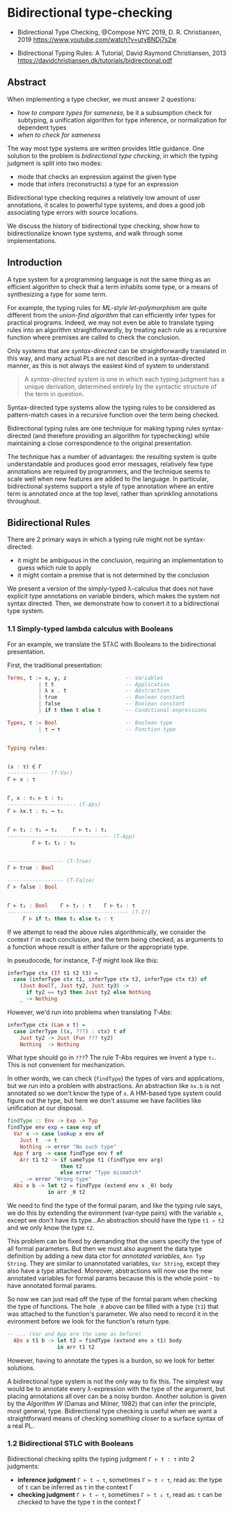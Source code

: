 # Bidirectional type-checking

* Bidirectional Type Checking, @Compose NYC 2019, D. R. Christiansen, 2019
https://www.youtube.com/watch?v=utyBNDj7s2w

* Bidirectional Typing Rules: A Tutorial, David Raymond Christiansen, 2013
https://davidchristiansen.dk/tutorials/bidirectional.pdf


## Abstract

When implementing a type checker, we must answer 2 questions:
- *how to compare types for sameness*, be it a subsumption check for subtyping, a unification algorithm for type inference, or normalization for dependent types
- *when to check for sameness*

The way most type systems are written provides little guidance. One solution to the problem is *bidirectional type checking*, in which the typing judgment is split into two modes:
- mode that checks an expression against the given type
- mode that infers (reconstructs) a type for an expression

Bidirectional type checking requires a relatively low amount of user annotations, it scales to powerful type systems, and does a good job associating type errors with source locations.

We discuss the history of bidirectional type checking, show how to bidirectionalize known type systems, and walk through some implementations.

## Introduction

A type system for a programming language is not the same thing as an efficient algorithm to check that a term inhabits some type, or a means of synthesizing a type for some term.

For example, the typing rules for *ML-style let-polymorphism* are quite different from the *union-find algorithm* that can efficiently infer types for practical programs. Indeed, we may not even be able to translate typing rules into an algorithm straightforwardly, by treating each rule as a recursive function where premises are called to check the conclusion.

Only systems that are *syntax-directed* can be straightforwardly translated in this way, and many actual PLs are not described in a syntax-directed manner, as this is not always the easiest kind of system to understand.

>A *syntax-directed system* is one in which each typing judgment has a unique derivation, determined entirely by the syntactic structure of the term in question.

Syntax-directed type systems allow the typing rules to be considered as pattern-match cases in a recursive function over the term being checked.

Bidirectional typing rules are one technique for making typing rules syntax-directed (and therefore providing an algorithm for typechecking) while maintaining a close correspondence to the original presentation. 

The technique has a number of advantages: the resulting system is quite understandable and produces good error messages, relatively few type annotations are required by programmers, and the technique seems to scale well when new features are added to the language. In particular, bidirectional systems support a style of type annotation where an entire term is annotated once at the top level, rather than sprinkling annotations throughout.

## Bidirectional Rules

There are 2 primary ways in which a typing rule might not be syntax-directed: 
- it might be ambiguous in the conclusion, requiring an implementation to guess which rule to apply
- it might contain a premise that is not determined by the conclusion

We present a version of the simply-typed λ-calculus that does not have explicit type annotations on variable binders, which makes the system not syntax directed. Then, we demonstrate how to convert it to a bidirectional type system.

### 1.1 Simply-typed lambda calculus with Booleans

For an example, we translate the STλC with Booleans to the bidirectional presentation.

First, the traditional presentation:

```hs
Terms, t := x, y, z                   -- Variables
          | t t                       -- Application
          | λ x . t                   -- Abstraction
          | true                      -- Boolean constant
          | false                     -- Boolean constant
          | if t then t else t        -- Conditional expressions

Types, τ := Bool                      -- Boolean type
          | τ → τ                     -- Function type


Typing rules:


(x : τ) ∈ Γ
------------- (T-Var)
Γ ⊢ x : τ


Γ, x : τ₁ ⊢ t : τ₂
---------------------- (T-Abs)
Γ ⊢ λx.t : τ₁ → τ₂


Γ ⊢ t₁ : τ₁ → τ₂     Γ ⊢ t₂ : τ₁
--------------------------------- (T-App)
        Γ ⊢ t₁ t₂ : τ₂


------------------ (T-True)
Γ ⊢ true : Bool

------------------ (T-False)
Γ ⊢ false : Bool


Γ ⊢ t₁ : Bool    Γ ⊢ t₂ : τ    Γ ⊢ t₃ : τ
--------------------------------------- (T-If)
     Γ ⊢ if t₁ then t₂ else t₃ : τ
```

If we attempt to read the above rules algorithmically, we consider the context `Γ` in each conclusion, and the term being checked, as arguments to a function whose result is either failure or the appropriate type.

In pseudocode, for instance, *T-If* might look like this:

```hs
inferType ctx (If t1 t2 t3) = 
  case (inferType ctx t1, inferType ctx t2, inferType ctx t3) of
    (Just BoolT, Just ty2, Just ty3) ->
      if ty2 == ty3 then Just ty2 else Nothing
    _ -> Nothing
```

However, we'd run into problems when translating *T-Abs*:

```hs
inferType ctx (Lam x t) =
  case inferType ((x, ???) : ctx) t of
    Just ty2 -> Just (Fun ??? ty2)
    Nothing  -> Nothing
```

What type should go in `???`? The rule T-Abs requires we invent a type `τ₁`. This is not convenient for mechanization.

In other words, we can check (`findType`) the types of vars and applications, but we run into a problem with abstractions. An abstraction like `λx.b` is not annotated so we don't know the type of `x`. A HM-based type system could figure out the type, but here we don't assume we have facilities like unification at our disposal.

```hs
findType :: Env -> Exp -> Typ
findType env exp = case exp of
  Var x -> case lookup x env of
    Just t  -> t
    Nothing -> error "No such type"
  App f arg -> case findType env f of
    Arr t1 t2 -> if sameType t1 (findType env arg)
                 then t2
                 else error "Type mismatch"
    _ -> error "Wrong type"
  Abs x b -> let t2 = findType (extend env x _0) body
             in arr _0 t2
```


We need to find the type of the formal param, and like the typing rule says, we do this by extending the evironment (var-type pairs) with the variable `x`, except we don't have its type...An abstraction should have the type `t1 → t2` and we only know the type `t2`.

This problem can be fixed by demanding that the users specify the type of all formal parameters. But then we must also augment the data type definition by adding a new data ctor for *annotated variables*, `Ann Typ String`. They are similar to unannotated variables, `Var String`, except they also have a type attached. Moreover, abstractions will now use the new annotated variables for formal params because this is the whole point - to have annotated formal params.

So now we can just read off the type of the formal param when checking the type of functions. The hole `_0` above can be filled with a type (`t1`) that was attached to the function's parameter. We also need to record it in the evironment before we look for the function's return type.

```hs
-- ... (Var and App are the same as before)
  Abs x t1 b -> let t2 = findType (extend env x t1) body
                in arr t1 t2
```

However, having to annotate the types is a burdon, so we look for better solutions.

A bidirectional type system is not the only way to fix this. The simplest way would be to annotate every λ-expression with the type of the argument, but placing annotations all over can be a noisy burdon. Another solution is given by the *Algorithm W* (Damas and Milner, 1982) that can infer the principle, most general, type. Bidirectional type checking is useful when we want a straightforward means of checking something closer to a surface syntax of a real PL.



### 1.2 Bidirectional STLC with Booleans

Bidirectional checking splits the typing judgment `Γ ⊢ t : τ` into 2 judgments:
- **inference judgment** `Γ ⊢ t ⇒ τ`, sometimes `Γ ⊢ t ⇑ τ`, 
  read as: the type of `t` can be inferred as τ in the context Γ
- **checking judgment**  `Γ ⊢ t ⇐ τ`, sometimes `Γ ⊢ t ⇓ τ`, 
  read as: `t` can be checked to have the type τ in the context Γ
